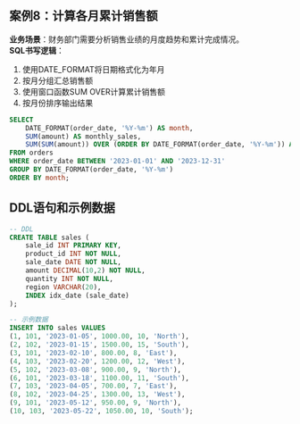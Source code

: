 ## 案例8：计算各月累计销售额
**业务场景**：财务部门需要分析销售业绩的月度趋势和累计完成情况。  
**SQL书写逻辑**：
1. 使用DATE_FORMAT将日期格式化为年月
2. 按月分组汇总销售额
3. 使用窗口函数SUM OVER计算累计销售额
4. 按月份排序输出结果

```sql
SELECT 
    DATE_FORMAT(order_date, '%Y-%m') AS month,
    SUM(amount) AS monthly_sales,
    SUM(SUM(amount)) OVER (ORDER BY DATE_FORMAT(order_date, '%Y-%m')) AS cumulative_sales
FROM orders
WHERE order_date BETWEEN '2023-01-01' AND '2023-12-31'
GROUP BY DATE_FORMAT(order_date, '%Y-%m')
ORDER BY month;
```

## DDL语句和示例数据
```sql
-- DDL
CREATE TABLE sales (
    sale_id INT PRIMARY KEY,
    product_id INT NOT NULL,
    sale_date DATE NOT NULL,
    amount DECIMAL(10,2) NOT NULL,
    quantity INT NOT NULL,
    region VARCHAR(20),
    INDEX idx_date (sale_date)
);

-- 示例数据
INSERT INTO sales VALUES
(1, 101, '2023-01-05', 1000.00, 10, 'North'),
(2, 102, '2023-01-15', 1500.00, 15, 'South'),
(3, 101, '2023-02-10', 800.00, 8, 'East'),
(4, 103, '2023-02-20', 1200.00, 12, 'West'),
(5, 102, '2023-03-08', 900.00, 9, 'North'),
(6, 101, '2023-03-18', 1100.00, 11, 'South'),
(7, 103, '2023-04-05', 700.00, 7, 'East'),
(8, 102, '2023-04-25', 1300.00, 13, 'West'),
(9, 101, '2023-05-12', 950.00, 9, 'North'),
(10, 103, '2023-05-22', 1050.00, 10, 'South');
```